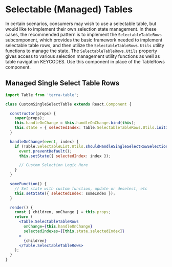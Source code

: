 # Selectable (Managed) Tables

In certain scenarios, consumers may wish to use a selectable table, but would like to implement their own selection state management. In these cases, the recommended pattern is to implement the `SelectableTableRows` subcomponent, which provides the basic framework needed to implement selectable table rows, and then utilize the `SelectableTableRows.Utils` utility functions to manage the state. The `SelectableTableRows.Utils` property gives access to various selection management utility functions as well as table navigation KEYCODES. Use this component in place of the TableRows component.

## Managed Single Select Table Rows

```jsx
import Table from 'terra-table';

class CustomSingleSelectTable extends React.Component {

  constructor(props) {
    super(props);
    this.handleOnChange = this.handleOnChange.bind(this);
    this.state = { selectedIndex: Table.SelectableTableRows.Utils.initialSingleSelectRowIndex(this.props.children) };
  }

  handleOnChange(event, index) {
    if (Table.SelectableList.Utils.shouldHandleSingleSelectRowSelection(this.state.selectedIndex, index)) {
      event.preventDefault();
      this.setState({ selectedIndex: index });

      // Custom Selection Logic Here
    }
  }

  someFunction() {
    // Set state with custom function, update or deselect, etc
    this.setState({ selectedIndex: someIndex });
  }

  render() {
    const { children, onChange } = this.props;
    return (
      <Table.SelectableTableRows
        onChange={this.handleOnChange}
        selectedIndexes={[this.state.selectedIndex]}
      >
        {children}
      </Table.SelectableTableRows>
    );
  }
}

```
